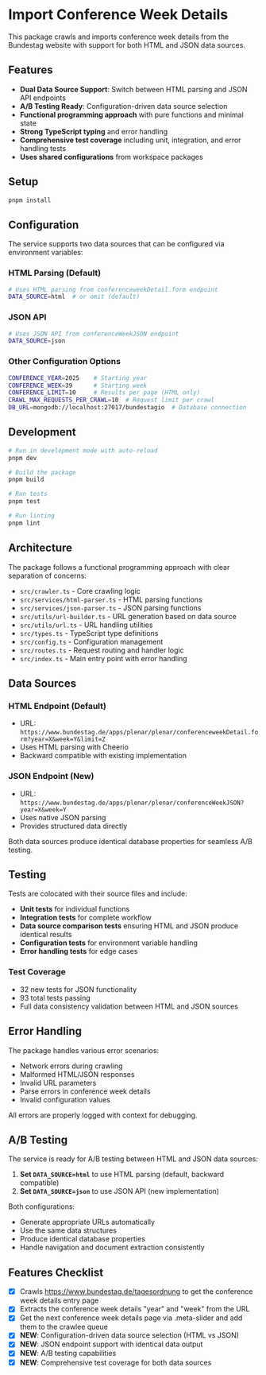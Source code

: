 # Import Conference Week Details

This package crawls and imports conference week details from the Bundestag website with support for both HTML and JSON data sources.

## Features

- **Dual Data Source Support**: Switch between HTML parsing and JSON API endpoints
- **A/B Testing Ready**: Configuration-driven data source selection
- **Functional programming approach** with pure functions and minimal state
- **Strong TypeScript typing** and error handling
- **Comprehensive test coverage** including unit, integration, and error handling tests
- **Uses shared configurations** from workspace packages

## Setup

```bash
pnpm install
```

## Configuration

The service supports two data sources that can be configured via environment variables:

### HTML Parsing (Default)
```bash
# Uses HTML parsing from conferenceweekDetail.form endpoint
DATA_SOURCE=html  # or omit (default)
```

### JSON API  
```bash
# Uses JSON API from conferenceWeekJSON endpoint
DATA_SOURCE=json
```

### Other Configuration Options
```bash
CONFERENCE_YEAR=2025    # Starting year
CONFERENCE_WEEK=39      # Starting week  
CONFERENCE_LIMIT=10     # Results per page (HTML only)
CRAWL_MAX_REQUESTS_PER_CRAWL=10  # Request limit per crawl
DB_URL=mongodb://localhost:27017/bundestagio  # Database connection
```

## Development

```bash
# Run in development mode with auto-reload
pnpm dev

# Build the package
pnpm build

# Run tests
pnpm test

# Run linting
pnpm lint
```

## Architecture

The package follows a functional programming approach with clear separation of concerns:

- `src/crawler.ts` - Core crawling logic
- `src/services/html-parser.ts` - HTML parsing functions
- `src/services/json-parser.ts` - JSON parsing functions
- `src/utils/url-builder.ts` - URL generation based on data source
- `src/utils/url.ts` - URL handling utilities
- `src/types.ts` - TypeScript type definitions
- `src/config.ts` - Configuration management
- `src/routes.ts` - Request routing and handler logic
- `src/index.ts` - Main entry point with error handling

## Data Sources

### HTML Endpoint (Default)
- URL: `https://www.bundestag.de/apps/plenar/plenar/conferenceweekDetail.form?year=X&week=Y&limit=Z`
- Uses HTML parsing with Cheerio
- Backward compatible with existing implementation

### JSON Endpoint (New)
- URL: `https://www.bundestag.de/apps/plenar/plenar/conferenceWeekJSON?year=X&week=Y`
- Uses native JSON parsing
- Provides structured data directly

Both data sources produce identical database properties for seamless A/B testing.

## Testing

Tests are colocated with their source files and include:

- **Unit tests** for individual functions
- **Integration tests** for complete workflow
- **Data source comparison tests** ensuring HTML and JSON produce identical results
- **Configuration tests** for environment variable handling
- **Error handling tests** for edge cases

### Test Coverage
- 32 new tests for JSON functionality
- 93 total tests passing
- Full data consistency validation between HTML and JSON sources

## Error Handling

The package handles various error scenarios:

- Network errors during crawling
- Malformed HTML/JSON responses  
- Invalid URL parameters
- Parse errors in conference week details
- Invalid configuration values

All errors are properly logged with context for debugging.

## A/B Testing

The service is ready for A/B testing between HTML and JSON data sources:

1. **Set `DATA_SOURCE=html`** to use HTML parsing (default, backward compatible)
2. **Set `DATA_SOURCE=json`** to use JSON API (new implementation)

Both configurations:
- Generate appropriate URLs automatically
- Use the same data structures
- Produce identical database properties
- Handle navigation and document extraction consistently

## Features Checklist

- [x] Crawls https://www.bundestag.de/tagesordnung to get the conference week details entry page
- [x] Extracts the conference week details "year" and "week" from the URL
- [x] Get the next conference week details page via .meta-slider and add them to the crawlee queue  
- [x] **NEW**: Configuration-driven data source selection (HTML vs JSON)
- [x] **NEW**: JSON endpoint support with identical data output
- [x] **NEW**: A/B testing capabilities
- [x] **NEW**: Comprehensive test coverage for both data sources
